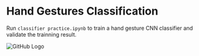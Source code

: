 # Hand Gestures Classification

Run `classifier practice.ipynb` to train a hand gesture CNN classifier and validate the trainning result. 

![GitHub Logo](/pic/classify.png)
